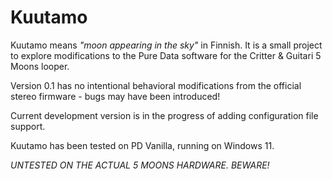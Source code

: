 # Kuutamo

Kuutamo means *"moon appearing in the sky"* in Finnish. It is a small
project to explore modifications to the Pure Data software for the
Critter & Guitari 5 Moons looper.

Version 0.1 has no intentional behavioral modifications from
the official stereo firmware - bugs may have been introduced!

Current development version is in the progress of adding configuration
file support.

Kuutamo has been tested on PD Vanilla, running on Windows 11.

_UNTESTED ON THE ACTUAL 5 MOONS HARDWARE. BEWARE!_
